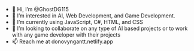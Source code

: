 - 👋 Hi, I’m @GhostDG115
- 👀 I’m interested in AI, Web Development, and Game Development.
- 🌱 I’m currently using JavaScript, C#, HTML, and CSS
- 💞️ I’m looking to collaborate on any type of AI based projects or to work with any game developer with their projects
- 📫 Reach me at donovyngantt.netlify.app

<!---
GhostDG115/GhostDG115 is a ✨ special ✨ repository because its `README.md` (this file) appears on your GitHub profile.
You can click the Preview link to take a look at your changes.
--->
